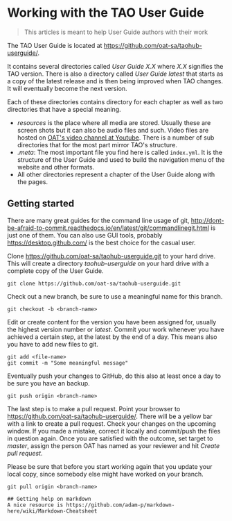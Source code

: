 # Working with the TAO User Guide

> This articles is meant to help User Guide authors with their work

The TAO User Guide is located at https://github.com/oat-sa/taohub-userguide/. 

It contains several directories called *User Guide X.X* where *X.X* signifies the TAO version. There is also a directory called *User Guide latest* that starts as a copy of the latest release and is then being improved when TAO changes. It will eventually become the next version.

Each of these directories contains directory for each chapter as well as two directories that have a special meaning.

- *resources* is the place where all media are stored. Usually these are screen shots but it can also be audio files and such. Video files are hosted on [OAT's video channel at Youtube](https://www.youtube.com/channel/UCoTsdyN4jc8QzSEj5A3ot5Q). There is a number of sub directories that for the most part mirror TAO's structure.
- *.meta*: The most important file you find here is called `index.yml`. It is the structure of the User Guide and used to build the navigation menu of the website and other formats.
- All other directories represent a chapter of the User Guide along with the pages.


## Getting started

There are many great guides for the command line usage of git, http://dont-be-afraid-to-commit.readthedocs.io/en/latest/git/commandlinegit.html is just one of them. You can also use GUI tools, probably https://desktop.github.com/ is the best choice for the casual user.

Clone https://github.com/oat-sa/taohub-userguide.git to your hard drive. This will create a directory _taohub-userguide_ on your hard drive with a complete copy of the User Guide.

```
git clone https://github.com/oat-sa/taohub-userguide.git 
```

Check out a new branch, be sure to use a meaningful name for this branch.

```
git checkout -b <branch-name> 
```

Edit or create content for the version you have been assigned for, usually the highest version number or _latest_. Commit your work whenever you have achieved a certain step, at the latest by the end of a day. This means also you have to add new files to git.

```
git add <file-name>
git commit -m "Some meaningful message"
```

Eventually push your changes to GitHub, do this also at least once a day to be sure you have an backup.

```
git push origin <branch-name> 
```

The last step is to make a pull request. Point your browser to https://github.com/oat-sa/taohub-userguide/. There will be a yellow bar with a link to create a pull request. Check your changes on the upcoming window. If you made a mistake, correct it locally and commit/push the files in question again. Once you are satisfied with the outcome, set target to _master_, assign the person OAT has named as your reviewer and hit _Create pull request_.

Please be sure that before you start working again that you update your local copy, since somebody else might have worked on your branch.

```
git pull origin <branch-name> 

## Getting help on markdown
A nice resource is https://github.com/adam-p/markdown-here/wiki/Markdown-Cheatsheet
